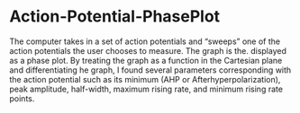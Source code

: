 # Action-Potential-PhasePlot
The computer takes in a set of action potentials and “sweeps” one of the action potentials the user chooses to measure. The graph is the. displayed as a phase plot. By treating the graph as a function in the Cartesian plane and differentiating he graph, I found several parameters corresponding with the action potential such as its minimum (AHP or Afterhyperpolarization), peak amplitude, half-width, maximum rising rate, and minimum rising rate points. 
